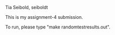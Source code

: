 Tia Seibold, seiboldt

This is my assignment-4 submission. 

To run, please type "make randomtestresults.out".
